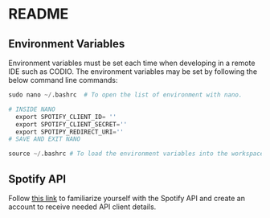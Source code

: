 # README
## Environment Variables
Environment variables must be set each time when developing in a remote
IDE such as CODIO. The environment variables may be set by following the below
command line commands:
```python
sudo nano ~/.bashrc  # To open the list of environment with nano.

# INSIDE NANO
  export SPOTIFY_CLIENT_ID= ''
  export SPOTIFY_CLIENT_SECRET=''
  export SPOTIPY_REDIRECT_URI=''
# SAVE AND EXIT NANO

source ~/.bashrc # To load the environment variables into the workspace.
```

## Spotify API
Follow [this link](https://developer.spotify.com/) to familiarize yourself with the Spotify API and create an account
to receive needed API client details.
